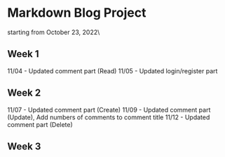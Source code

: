# Markdown Blog Project

starting from October 23, 2022\

## Week 1
11/04 - Updated comment part (Read)
11/05 - Updated login/register part

## Week 2
11/07 - Updated comment part (Create)
11/09 - Updated comment part (Update), Add numbers of comments to comment title
11/12 - Updated comment part (Delete)

## Week 3
